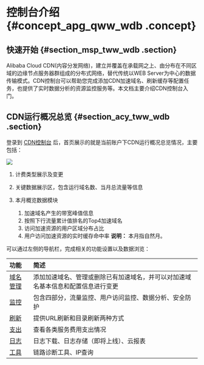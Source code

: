 # 控制台介绍 {#concept_apg_qww_wdb .concept}

## 快速开始 {#section_msp_tww_wdb .section}

Alibaba Cloud CDN\(内容分发网络\)，建立并覆盖在承载网之上、由分布在不同区域的边缘节点服务器群组成的分布式网络，替代传统以WEB Server为中心的数据传输模式。CDN控制台可以帮助您完成添加CDN加速域名、刷新缓存等配置任务，也提供了实时数据分析的资源监控服务等。本文档主要介绍CDN控制台入门。

## CDN运行概况总览 {#section_acy_tww_wdb .section}

登录到 [CDN控制台](https://cdn.console.aliyun.com) 后，首页展示的就是当前账户下CDN运行概况总览情况，主要包括：

![](http://static-aliyun-doc.oss-cn-hangzhou.aliyuncs.com/assets/img/5116/3142_zh-CN.png)

1.  计费类型展示及变更
2.  关键数据展示区，包含运行域名数、当月总流量等信息
3.  本月概览数据模块

    1.  加速域名产生的带宽峰值信息
    2.  按照下行流量累计值排名的Top4加速域名
    3.  访问加速资源的用户区域分布占比
    4.  用户访问加速资源的实时缓存命中率
    **说明：** 本月指自然月。


可以通过左侧的导航栏，完成相关的功能设置以及数据浏览：

|功能|简述|
|:-|:-|
|[域名管理](../cn.zh-CN/快速入门/快速入门.md#)|添加加速域名、管理或删除已有加速域名，并可以对加速域名基本信息和配置信息进行变更|
|[监控](cn.zh-CN/用户指南/资源监控.md#)|包含四部分，流量监控、用户访问监控、数据分析、安全防护|
|[刷新](cn.zh-CN/用户指南/刷新缓存.md#)|提供URL刷新和目录刷新两种方式|
|[支出](cn.zh-CN/用户指南/刷新缓存.md#)|查看各类服务费用支出情况|
|[日志](cn.zh-CN/用户指南/日志管理/日志下载.md#)|日志下载、日志存储（即将上线）、云报表|
|[工具](cn.zh-CN/用户指南/诊断工具.md#)|链路诊断工具、IP查询|

